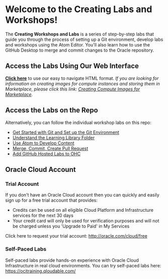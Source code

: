 # Welcome to the Creating Labs and Workshops!

The **Creating Workshops and Labs** is a series of step-by-step labs that guide you through the process of setting up a Git environment, develop labs and workshops using the Atom Editor. You'll also learn how to use the GitHub Desktop to merge and commit changes to the Oracle repository.

## Access the Labs Using Our Web Interface

**[Click here](https://oracle.github.io/learning-library/create-labs/labs/workshops/freetier)** to use our easy to navigate HTML format.
*If you are looking for information on creating images for compute instances and storing them in Marketplace, please click this link: [Creating Compute Images for Marketplace](https://oracle.github.io/learning-library/sample-livelabs-templates/create-labs/labs/workshops/compute/).*


## Access the Labs on the Repo

Alternatively, you can follow the individual workshop labs on this repo:

- [Get Started with Git and Set up the Git Environment](../1-labs-quickstart-workshop/intro.md)
- [Understand the Learning Library Folder](../2-labs-templates-folder-structure/2-labs-templates-folder-structure.md)
- [Use Atom to Develop Content](../3-labs-use-atom-editor-develop-content/3-labs-use-atom-editor-develop-content.md)
- [ Merge, Commit, Create Pull Request](../4-labs-github-merge-commit-pullrequest/4-labs-github-merge-commit-pullrequest.md)
- [Add GitHub Hosted Labs to OHC](../5-labs-add-git-hub-hosted-tutorials-to-ohc/5-labs-add-git-hub-hosted-tutorials-to-ohc.md)


<!-- Keep this content -->
## Oracle Cloud Account

### Trial Account
If you don't have an Oracle Cloud account then you can quickly and easily sign up for a free trial account that provides:
- Credits can be used on all eligible Cloud Platform and Infrastructure services for the next 30 days
- Your credit card will only be used for verification purposes and will not be charged unless you 'Upgrade to Paid' in My Services

Click here to request your trial account: http://oracle.com/cloud/free

### Self-Paced Labs
Self-paced labs provide hands-on experience with Oracle Cloud Infrastructure in real cloud environments. You can try self-paced labs here: https://ocitraining.qloudable.com/
